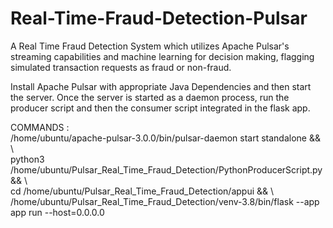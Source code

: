 # Real-Time-Fraud-Detection-Pulsar
A Real Time Fraud Detection System which utilizes Apache Pulsar's streaming capabilities and machine learning for decision making, flagging simulated transaction requests as fraud or non-fraud.  

Install Apache Pulsar with appropriate Java Dependencies and then start the server.
Once the server is started as a daemon process, run the producer script and then the consumer script integrated in the flask app.  

COMMANDS :  
/home/ubuntu/apache-pulsar-3.0.0/bin/pulsar-daemon start standalone && \   
python3 /home/ubuntu/Pulsar_Real_Time_Fraud_Detection/PythonProducerScript.py && \  
cd /home/ubuntu/Pulsar_Real_Time_Fraud_Detection/appui && \  
/home/ubuntu/Pulsar_Real_Time_Fraud_Detection/venv-3.8/bin/flask --app app run --host=0.0.0.0  


